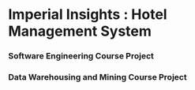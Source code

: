 # Imperial Insights : Hotel Management System

### Software Engineering Course Project
### Data Warehousing and Mining Course Project
